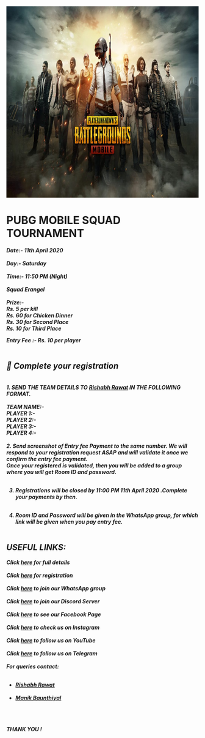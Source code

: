 <!DOCTYPE html>
<html>
<body>
<title>All 'n All PUBG Tournaments</title>
<img src="pubg.jpg" width="1500" height="500">
<h1>PUBG MOBILE SQUAD TOURNAMENT</h1>
<p><strong><em>Date:- 11th April 2020 <br>
<br>
Day:- Saturday<br>
<br>
Time:- 11:50 PM (Night)<br>
<br>
Squad Erangel<br>
<br>
Prize:-<br> 
Rs. 5 per kill<br>
Rs. 60 for Chicken Dinner<br> 
Rs. 30 for Second Place<br>
Rs. 10 for Third Place<br>

Entry Fee :- Rs. 10 per player<br>
<br>

<h2>📝 Complete your registration<br></h2>
<br>
1. SEND THE TEAM DETAILS TO <a href ="https://wa.me/919410576788"> Rishabh Rawat</a> IN THE FOLLOWING FORMAT.<br>
<br>
TEAM NAME:-<br>
PLAYER 1:-<br>
PLAYER 2:-<br>
PLAYER 3:-<br>
PLAYER 4:-<br>
<br>
2.  Send screenshot of Entry fee Payment to the same number. We will respond to your registration request ASAP and will validate it once we confirm the entry fee payment.<br>
Once your registered is validated, then you will be added to a group where you will get Room ID and password.<br><br>

3. Registrations will be closed by 11:00 PM 11th April 2020 .Complete your payments by then.<br><br>

4.  Room ID and Password will be given in the WhatsApp group, for which link will be given when you pay entry fee.<br><br>

<h2>USEFUL LINKS:<br></h2>

Click <a href="https://www.toornament.com/en_GB/tournaments/3415329751851745280/information">here</a> for full details <br>
<br>
Click <a href="https://wa.me/919410576788"> here</a> for registration<br>
<br>
Click <a href="https://chat.whatsapp.com/Jq1VZDFVRI8KxBaGP9affJ">here</a> to join our WhatsApp group<br>
<br>
Click <a href="https://discord.gg/AuMDtpJ">here</a> to join our Discord Server<br>
<br>
Click <a href="https://www.facebook.com/PUBG-Mobile-Tournaments-745088795858501/?ti=as"> here</a> to see our Facebook Page<br>
<br>
Click <a href="https://www.instagram.com/allnall246174?r=nametag"> here</a> to check us on Instagram<br>
<br>
Click <a href="https://www.youtube.com/channel/UC1xO4OMpSJSMWMq56M_JMaA"> here</a> to follow us on YouTube<br>
<br>
Click <a href="https://t.me/allnallpubgtournaments"> here</a> to follow us on Telegram<br>
<br>
For queries contact:<br><br><ul> 
<li><a href="https://wa.me/919410576788">Rishabh Rawat</a></li><br>
<li><a href="https://wa.me/917617409819">Manik Baunthiyal</a></li><br></ul>
<br><br>
THANK YOU !
</em></strong></p>
</body>
</html>
